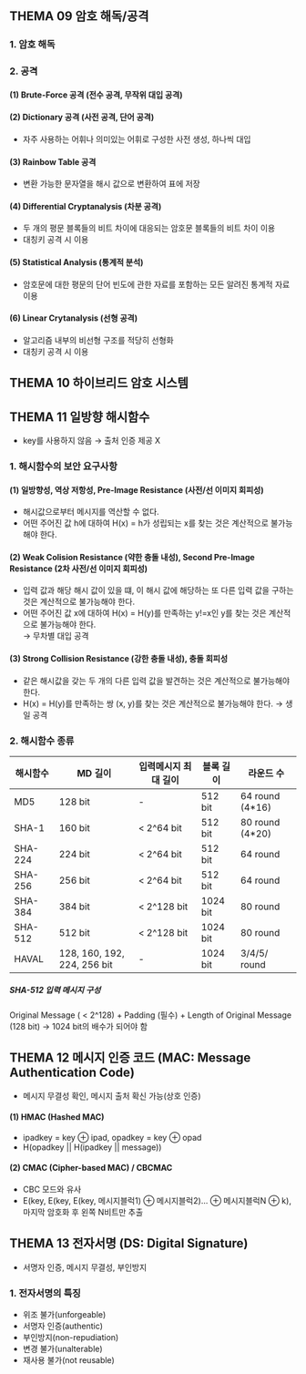 ## **THEMA 09 암호 해독/공격**

### 1. 암호 해독

### 2. 공격
#### (1) Brute-Force 공격 (전수 공격, 무작위 대입 공격)

#### (2) Dictionary 공격 (사전 공격, 단어 공격)
- 자주 사용하는 어휘나 의미있는 어휘로 구성한 사전 생성, 하나씩 대입

#### (3) Rainbow Table 공격
- 변환 가능한 문자열을 해시 값으로 변환하여 표에 저장

#### (4) Differential Cryptanalysis (차분 공격)
- 두 개의 평문 블록들의 비트 차이에 대응되는 암호문 블록들의 비트 차이 이용
- 대칭키 공격 시 이용

#### (5) Statistical Analysis (통계적 분석)
- 암호문에 대한 평문의 단어 빈도에 관한 자료를 포함하는 모든 알려진 통계적 자료 이용

#### (6) Linear Crytanalysis (선형 공격)
- 알고리즘 내부의 비선형 구조를 적당히 선형화
- 대칭키 공격 시 이용



## **THEMA 10 하이브리드 암호 시스템**



## **THEMA 11 일방향 해시함수**

- key를 사용하지 않음 → 출처 인증 제공 X

### 1. 해시함수의 보안 요구사항
#### (1) 일방향성, 역상 저항성, Pre-Image Resistance (사전/선 이미지 회피성)
- 해시값으로부터 메시지를 역산할 수 없다.
- 어떤 주어진 값 h에 대하여 H(x) = h가 성립되는 x를 찾는 것은 계산적으로 불가능해야 한다.

#### (2) Weak Colision Resistance (약한 충돌 내성), Second Pre-Image Resistance (2차 사전/선 이미지 회피성)
- 입력 값과 해당 해시 값이 있을 떄, 이 해시 값에 해당하는 또 다른 입력 값을 구하는 것은 계산적으로 불가능해야 한다.
- 어떤 주어진 값 x에 대하여 H(x) = H(y)를 만족하는 y!=x인 y를 찾는 것은 계산적으로 불가능해야 한다.  
→ 무차별 대입 공격

#### (3) Strong Collision Resistance (강한 충돌 내성), 충돌 회피성
- 같은 해시값을 갖는 두 개의 다른 입력 값을 발견하는 것은 계산적으로 불가능해야 한다.
- H(x) = H(y)를 만족하는 쌍 (x, y)를 찾는 것은 계산적으로 불가능해야 한다.
→ 생일 공격

### 2. 해시함수 종류
|해시함수|MD 길이|입력메시지 최대 길이|블록 길이|라운드 수|
|---|---|---|---|---|
|MD5|128 bit|-|512 bit|64 round (4*16)|
|SHA-1|160 bit| < 2^64 bit|512 bit|80 round (4*20)|
|SHA-224|224 bit| < 2^64 bit|512 bit|64 round|
|SHA-256|256 bit| < 2^64 bit|512 bit|64 round|
|SHA-384|384 bit| < 2^128 bit|1024 bit|80 round|
|SHA-512|512 bit| < 2^128 bit|1024 bit|80 round|
|HAVAL|128, 160, 192, 224, 256 bit|-|1024 bit|3/4/5/ round|

##### SHA-512 입력 메시지 구성
Original Message ( < 2^128) + Padding (필수) + Length of Original Message (128 bit) → 1024 bit의 배수가 되어야 함



## **THEMA 12 메시지 인증 코드 (MAC: Message Authentication Code)**

- 메시지 무결성 확인, 메시지 출처 확신 가능(상호 인증)

#### (1) HMAC (Hashed MAC)
- ipadkey = key ⊕ ipad, opadkey = key ⊕ opad
- H(opadkey || H(ipadkey || message))

#### (2) CMAC (Cipher-based MAC) / CBCMAC
- CBC 모드와 유사
- E(key, E(key, E(key, 메시지블럭1) ⊕ 메시지블럭2)... ⊕ 메시지블럭N ⊕ k), 마지막 암호화 후 왼쪽 N비트만 추출



## **THEMA 13 전자서명 (DS: Digital Signature)**

- 서명자 인증, 메시지 무결성, 부인방지

### 1. 전자서명의 특징
- 위조 불가(unforgeable)
- 서명자 인증(authentic)
- 부인방지(non-repudiation)
- 변경 불가(unalterable)
- 재사용 불가(not reusable)


